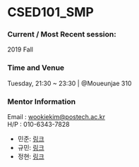 # CSED101_SMP

### Current / Most Recent session: 
2019 Fall

### Time and Venue
Tuesday, 21:30 ~ 23:30 | @Moueunjae 310

### Mentor Information
Email : wookiekim@postech.ac.kr \
H/P : 010-6343-7828

* 민준: [링크](https://docs.google.com/document/d/1cgCdlEQwZg7UU3U9ud5oPKd-KBP54HvvtFpdbgD_ay8/edit?usp=sharing)
* 규민: [링크](https://docs.google.com/document/d/1T0YBJg6ZXCPJp0mvjCw981kpsZQaigvmB9nbd0jrZTU/edit?usp=sharing)
* 정현: [링크](https://docs.google.com/document/d/15Mc2gmCBebHE2_hN0VEXzRoc9FCvxAulE9RsRxCo_Js/edit?usp=sharing)
